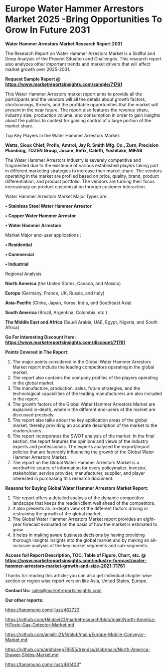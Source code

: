 # Europe Water Hammer Arrestors Market 2025 -Bring Opportunities To Grow In Future 2031

<strong>Water Hammer Arrestors Market Research Report 2031</strong>

The Research Report on Water Hammer Arrestors Market is a Skillful and Deep Analysis of the Present Situation and Challenges. This research report also analyzes other important trends and market drivers that will affect market growth over 2025-2031.

<strong>Request Sample Report @ <a href=https://www.marketreportsinsights.com/sample/71761>https://www.marketreportsinsights.com/sample/71761</a></strong>

This Water Hammer Arrestors market report aims to provide all the participants and the vendors will all the details about growth factors, shortcomings, threats, and the profitable opportunities that the market will present in the near future. The report also features the revenue share, industry size, production volume, and consumption in order to gain insights about the politics to contest for gaining control of a large portion of the market share.

Top Key Players in the Water Hammer Arrestors Market:

<strong>Watts, Sioux Chief, Proflo, Amtrol, Jay R. Smith Mfg. Co., Zurn, Precision Plumbing, TOZEN Group, Josam, Refix, Caleffi, Yoshitake, MIFAB</strong>

The Water Hammer Arrestors Industry is severely competitive and fragmented due to the existence of various established players taking part in different marketing strategies to increase their market share. The vendors operating in the market are profiled based on price, quality, brand, product differentiation, and product portfolio. The vendors are turning their focus increasingly on product customization through customer interaction.

Water Hammer Arrestors Market Major Types are:

<strong>• Stainless Steel Water Hammer Arrestor

• Copper Water Hammer Arrestor

• Water Hammer Arrestors</strong>

Market Major end-user applications :

<strong>• Residential

• Commercial

• Industrial</strong>

Regional Analysis

</u><strong><b>North America</b></strong> (the United States, Canada, and Mexico)

<strong><b>Europe </b></strong>(Germany, France, UK, Russia, and Italy)

<strong><b>Asia-Pacific</b></strong> (China, Japan, Korea, India, and Southeast Asia)

<strong><b>South America</b></strong> (Brazil, Argentina, Colombia, etc.)

<strong><b>The Middle East and Africa</b></strong> (Saudi Arabia, UAE, Egypt, Nigeria, and South Africa)

<strong>Go For Interesting Discount Here: <a href=https://www.marketreportsinsights.com/discount/71761>https://www.marketreportsinsights.com/discount/71761</a></strong>

<strong>Points Covered in The Report:</strong>
<ol>
  <li>The major points considered in the Global Water Hammer Arrestors Market report include the leading competitors operating in the global market.</li>
  <li>The report also contains the company profiles of the players operating in the global market.</li>
  <li>The manufacture, production, sales, future strategies, and the technological capabilities of the leading manufacturers are also included in the report.</li>
  <li>The growth factors of the Global Water Hammer Arrestors Market are explained in-depth, wherein the different end-users of the market are discussed precisely.</li>
  <li>The report also talks about the key application areas of the global market, thereby providing an accurate description of the market to the readers/users.</li>
  <li>The report incorporates the SWOT analysis of the market. In the final section, the report features the opinions and views of the industry experts and professionals. The experts analyzed the export/import policies that are favorably influencing the growth of the Global Water Hammer Arrestors Market.</li>
  <li>The report on the Global Water Hammer Arrestors Market is a worthwhile source of information for every policymaker, investor, stakeholder, service provider, manufacturer, supplier, and player interested in purchasing this research document.</li>
</ol>
<strong>Reasons for Buying Global Water Hammer Arrestors Market Report:</strong>

<ol>
  <li>The report offers a detailed analysis of the dynamic competitive landscape that keeps the reader/client well ahead of the competitors.</li>
  <li>It also presents an in-depth view of the different factors driving or restraining the growth of the global market.</li>
  <li>The Global Water Hammer Arrestors Market report provides an eight-year forecast evaluated on the basis of how the market is estimated to grow.</li>
  <li>It helps in making aware business decisions by having providing thorough insights insights into the global market and by making an all-inclusive analysis of the key market segments and sub-segments.</li>
</ol>
<strong>Access full Report Description, TOC, Table of Figure, Chart, etc. @ <a href=https://www.marketreportsinsights.com/industry-forecast/water-hammer-arrestors-market-growth-and-size-2021-71761>https://www.marketreportsinsights.com/industry-forecast/water-hammer-arrestors-market-growth-and-size-2021-71761</a></strong>


Thanks for reading this article; you can also get individual chapter wise section or region wise report version like Asia, United States, Europe.

<strong>Contact Us:</strong>
sales@marketreportsinsights.com

<strong>Our other reports:</strong>

<a href=https://tanomuno.com/illust/462723>https://tanomuno.com/illust/462723</a>

<a href=https://github.com/Hindavi23/marketresearch/blob/main/North-America-HiToxic-Gas-Detector-Market.md>https://github.com/Hindavi23/marketresearch/blob/main/North-America-HiToxic-Gas-Detector-Market.md</a>

<a href=https://github.com/anjaliiii21/N/blob/main/Europe-Mobile-Conveyor-Market.md>https://github.com/anjaliiii21/N/blob/main/Europe-Mobile-Conveyor-Market.md</a>

<a href=https://github.com/arshdeep76555/trendss/blob/main/North-America-Drawer-Slides-Market.md>https://github.com/arshdeep76555/trendss/blob/main/North-America-Drawer-Slides-Market.md</a>

<a href=https://tanomuno.com/illust/461403>https://tanomuno.com/illust/461403</a>"
